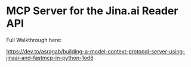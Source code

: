 # MCP Server for the Jina.ai Reader API

Full Walkthrough here:

https://dev.to/asragab/building-a-model-context-protocol-server-using-jinaai-and-fastmcp-in-python-1od8
